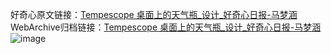 好奇心原文链接：[Tempescope 桌面上的天气瓶_设计_好奇心日报-马梦涵 ](https://www.qdaily.com/articles/10670.html)
WebArchive归档链接：[Tempescope 桌面上的天气瓶_设计_好奇心日报-马梦涵 ](http://web.archive.org/web/20190623163132/https://www.qdaily.com/articles/10670.html)
![image](http://ww3.sinaimg.cn/large/007d5XDply1g3wc3vd5t2j30u02ju49p)